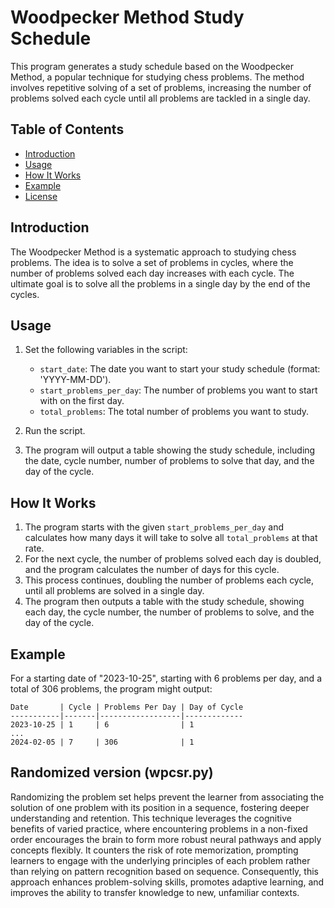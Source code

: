 # Woodpecker Method Study Schedule

This program generates a study schedule based on the Woodpecker Method, a popular technique for studying chess problems. The method involves repetitive solving of a set of problems, increasing the number of problems solved each cycle until all problems are tackled in a single day.

## Table of Contents

- [Introduction](#introduction)
- [Usage](#usage)
- [How It Works](#how-it-works)
- [Example](#example)
- [License](#license)

## Introduction

The Woodpecker Method is a systematic approach to studying chess problems. The idea is to solve a set of problems in cycles, where the number of problems solved each day increases with each cycle. The ultimate goal is to solve all the problems in a single day by the end of the cycles.

## Usage

1. Set the following variables in the script:
   - `start_date`: The date you want to start your study schedule (format: 'YYYY-MM-DD').
   - `start_problems_per_day`: The number of problems you want to start with on the first day.
   - `total_problems`: The total number of problems you want to study.

2. Run the script.

3. The program will output a table showing the study schedule, including the date, cycle number, number of problems to solve that day, and the day of the cycle.

## How It Works

1. The program starts with the given `start_problems_per_day` and calculates how many days it will take to solve all `total_problems` at that rate.
2. For the next cycle, the number of problems solved each day is doubled, and the program calculates the number of days for this cycle.
3. This process continues, doubling the number of problems each cycle, until all problems are solved in a single day.
4. The program then outputs a table with the study schedule, showing each day, the cycle number, the number of problems to solve, and the day of the cycle.

## Example

For a starting date of "2023-10-25", starting with 6 problems per day, and a total of 306 problems, the program might output:

```text
Date       | Cycle | Problems Per Day | Day of Cycle
-----------|-------|------------------|-------------
2023-10-25 | 1     | 6                | 1
...
2024-02-05 | 7     | 306              | 1
```

## Randomized version (wpcsr.py)

Randomizing the problem set helps prevent the learner from associating the solution of one problem with its position in a sequence, fostering deeper understanding and retention. This technique leverages the cognitive benefits of varied practice, where encountering problems in a non-fixed order encourages the brain to form more robust neural pathways and apply concepts flexibly. It counters the risk of rote memorization, prompting learners to engage with the underlying principles of each problem rather than relying on pattern recognition based on sequence. Consequently, this approach enhances problem-solving skills, promotes adaptive learning, and improves the ability to transfer knowledge to new, unfamiliar contexts.
